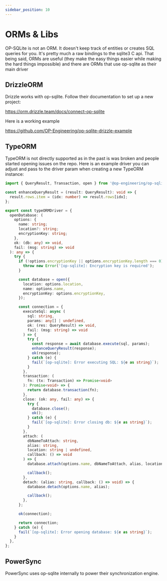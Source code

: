 ```yaml
---
sidebar_position: 10
---
```


# ORMs & Libs

OP-SQLite is not an ORM. It doesn't keep track of entities or creates SQL queries for you. It's pretty much a raw bindings to the sqlite3 C api. That being said, ORMs are useful (they make the easy things easier while making the hard things impossible) and there are ORMs that use op-sqlite as their main driver

## DrizzleORM

Drizzle works with op-sqlite. Follow their documentation to set up a new project:

https://orm.drizzle.team/docs/connect-op-sqlite

Here is a working example

https://github.com/OP-Engineering/op-sqlite-drizzle-example

## TypeORM

TypeORM is not directly supported as in the past is was broken and people started opening issues on the repo. Here is an example driver you can adjust and pass to the driver param when creating a new TypeORM instance:

```ts
import { QueryResult, Transaction, open } from '@op-engineering/op-sqlite';

const enhanceQueryResult = (result: QueryResult): void => {
  result.rows.item = (idx: number) => result.rows[idx];
};

export const typeORMDriver = {
  openDatabase: (
    options: {
      name: string;
      location?: string;
      encryptionKey: string;
    },
    ok: (db: any) => void,
    fail: (msg: string) => void
  ): any => {
    try {
      if (!options.encryptionKey || options.encryptionKey.length === 0) {
        throw new Error('[op-sqlite]: Encryption key is required');
      }

      const database = open({
        location: options.location,
        name: options.name,
        encryptionKey: options.encryptionKey,
      });

      const connection = {
        executeSql: async (
          sql: string,
          params: any[] | undefined,
          ok: (res: QueryResult) => void,
          fail: (msg: string) => void
        ) => {
          try {
            const response = await database.execute(sql, params);
            enhanceQueryResult(response);
            ok(response);
          } catch (e) {
            fail(`[op-sqlite]: Error executing SQL: ${e as string}`);
          }
        },
        transaction: (
          fn: (tx: Transaction) => Promise<void>
        ): Promise<void> => {
          return database.transaction(fn);
        },
        close: (ok: any, fail: any) => {
          try {
            database.close();
            ok();
          } catch (e) {
            fail(`[op-sqlite]: Error closing db: ${e as string}`);
          }
        },
        attach: (
          dbNameToAttach: string,
          alias: string,
          location: string | undefined,
          callback: () => void
        ) => {
          database.attach(options.name, dbNameToAttach, alias, location);

          callback();
        },
        detach: (alias: string, callback: () => void) => {
          database.detach(options.name, alias);

          callback();
        },
      };

      ok(connection);

      return connection;
    } catch (e) {
      fail(`[op-sqlite]: Error opening database: ${e as string}`);
    }
  },
};
```

## PowerSync

PowerSync uses op-sqlite internally to power their synchronization engine.
